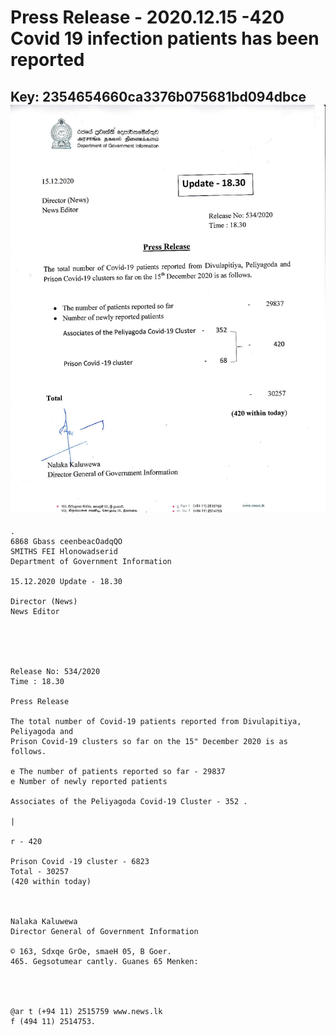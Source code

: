 # Press Release - 2020.12.15 -420 Covid 19 infection patients has been reported 
Key: 2354654660ca3376b075681bd094dbce 
![img](img/2354654660ca3376b075681bd094dbce.jpg)
---
```
.
6868 Gbass ceenbeacOadqQO
SMITHS FEI Hlonowadserid
Department of Government Information

15.12.2020 Update - 18.30

Director (News)
News Editor

 

 

Release No: 534/2020
Time : 18.30

Press Release

The total number of Covid-19 patients reported from Divulapitiya, Peliyagoda and
Prison Covid-19 clusters so far on the 15" December 2020 is as follows.

e The number of patients reported so far - 29837
e Number of newly reported patients

Associates of the Peliyagoda Covid-19 Cluster - 352 .

|

r - 420

Prison Covid -19 cluster - 6823
Total - 30257
(420 within today)

 

Nalaka Kaluwewa
Director General of Government Information

© 163, Sdxqe GrOe, smaeH 05, B Goer.
465. Gegsotumear cantly. Guanes 65 Menken:

 
 

@ar t (+94 11) 2515759 www.news.lk
f (494 11) 2514753.

```
